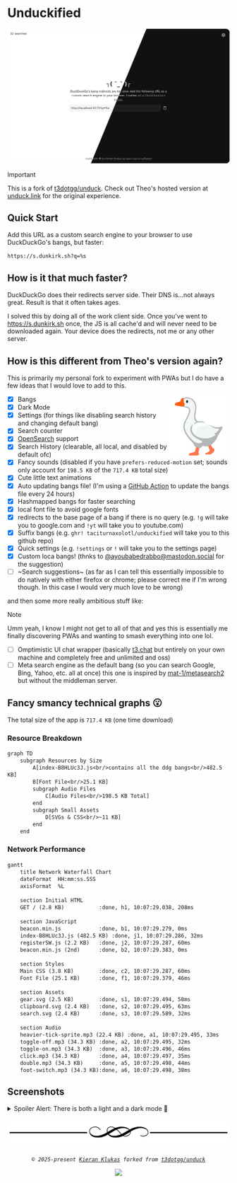 # Unduckified

![dark and light modes of the app](.github/images/both.webp)

> [!IMPORTANT]
> This is a fork of [t3dotgg/unduck](https://github.com/t3dotgg/unduck). Check out Theo's hosted version at [unduck.link](https://unduck.link) for the original experience.

## Quick Start

Add this URL as a custom search engine to your browser to use DuckDuckGo's bangs, but faster:
```
https://s.dunkirk.sh?q=%s
```

## How is it that much faster?

DuckDuckGo does their redirects server side. Their DNS is...not always great. Result is that it often takes ages.

I solved this by doing all of the work client side. Once you've went to https://s.dunkirk.sh once, the JS is all cache'd and will never need to be downloaded again. Your device does the redirects, not me or any other server.

## How is this different from Theo's version again?

This is primarily my personal fork to experiment with PWAs but I do have a few ideas that I would love to add to this.

<img align="right" width="140" height="140" src="https://raw.githubusercontent.com/taciturnaxolotl/unduckified/main/public/goose.gif" alt="goose walking animation"/>

- [x] Bangs
- [x] Dark Mode
- [x] Settings (for things like disabling search history and changing default bang)
- [x] Search counter
- [x] [OpenSearch](https://developer.mozilla.org/en-US/docs/Web/XML/Guides/OpenSearch) support
- [x] Search History (clearable, all local, and disabled by default ofc)
- [x] Fancy sounds (disabled if you have `prefers-reduced-motion` set; sounds only account for `198.5 KB` of the `717.4 KB` total size)
- [x] Cute little text animations
- [x] Auto updating bangs file! (I'm using a [GitHub Action](https://github.com/taciturnaxolotl/unduckified/actions/workflows/update-bangs.yaml) to update the bangs file every 24 hours)
- [x] Hashmapped bangs for faster searching
- [x] local font file to avoid google fonts
- [x] redirects to the base page of a bang if there is no query (e.g. `!g` will take you to google.com and `!yt` will take you to youtube.com)
- [x] Suffix bangs (e.g. `ghr! taciturnaxolotl/unduckified` will take you to this github repo)
- [x] Quick settings (e.g. `!settings` or `!` will take you to the settings page)
- [x] Custom loca bangs! (thnks to [@ayoubabedrabbo@mastodon.social](https://mastodon.social/@ayoubabedrabbo/114114311682366314) for the suggestion)
- [ ] ~Search suggestions~ (as far as I can tell this essentially impossible to do natively with either firefox or chrome; please correct me if I'm wrong though. In this case I would very much love to be wrong)

and then some more really ambitious stuff like:

> [!NOTE]
> Umm yeah, I know I might not get to all of that and yes this is essentially me finally discovering PWAs and wanting to smash everything into one lol.

- [ ] Omptimistic UI chat wrapper (basically [t3.chat](https://t3.chat) but entirely on your own machine and completely free and unlimited and oss)
- [ ] Meta search engine as the default bang (so you can search Google, Bing, Yahoo, etc. all at once) this one is inspired by [mat-1/metasearch2](https://github.com/mat-1/metasearch2) but without the middleman server.

## Fancy smancy technical graphs 😮

The total size of the app is `717.4 KB` (one time download)

### Resource Breakdown

```mermaid
graph TD
    subgraph Resources by Size
        A[index-B8HLUc3J.js<br/>contains all the ddg bangs<br/>482.5 KB]
        B[Font File<br/>25.1 KB]
        subgraph Audio Files
            C[Audio Files<br/>198.5 KB Total]
        end
        subgraph Small Assets
            D[SVGs & CSS<br/>~11 KB]
        end
    end
```

### Network Performance

```mermaid
gantt
    title Network Waterfall Chart
    dateFormat  HH:mm:ss.SSS
    axisFormat  %L
    
    section Initial HTML
    GET / (2.8 KB)           :done, h1, 10:07:29.038, 208ms
    
    section JavaScript
    beacon.min.js            :done, b1, 10:07:29.279, 0ms
    index-B8HLUc3J.js (482.5 KB) :done, j1, 10:07:29.286, 32ms
    registerSW.js (2.2 KB)   :done, j2, 10:07:29.287, 60ms
    beacon.min.js (2nd)      :done, b2, 10:07:29.383, 0ms
    
    section Styles
    Main CSS (3.8 KB)        :done, c2, 10:07:29.287, 60ms
    Font File (25.1 KB)      :done, f1, 10:07:29.379, 46ms
    
    section Assets
    gear.svg (2.5 KB)        :done, s1, 10:07:29.494, 58ms
    clipboard.svg (2.4 KB)   :done, s2, 10:07:29.495, 63ms
    search.svg (2.4 KB)      :done, s3, 10:07:29.589, 32ms
    
    section Audio
    heavier-tick-sprite.mp3 (22.4 KB) :done, a1, 10:07:29.495, 33ms
    toggle-off.mp3 (34.3 KB) :done, a2, 10:07:29.495, 32ms
    toggle-on.mp3 (34.3 KB)  :done, a3, 10:07:29.496, 46ms
    click.mp3 (34.3 KB)      :done, a4, 10:07:29.497, 35ms
    double.mp3 (34.3 KB)     :done, a5, 10:07:29.498, 44ms
    foot-switch.mp3 (34.3 KB):done, a6, 10:07:29.498, 38ms
```


## Screenshots

<details>
    <summary>Spoiler Alert: There is both a light and a dark mode 🤯</summary>

### Light Mode

![Light Mode](.github/images/light.webp)
![Light Mode with Search History](.github/images/light-history.webp)
![Light Mode 404](.github/images/light-404.webp)

### Dark Mode 💪

![Dark Mode](.github/images/dark.webp)
![Dark Mode with Search History](.github/images/dark-history.webp)
![Dark Mode 404](.github/images/dark-404.webp)

</details>

<p align="center">
	<img src="https://raw.githubusercontent.com/taciturnaxolotl/carriage/main/.github/images/line-break.svg" />
</p>

<p align="center">
	<i><code>&copy 2025-present <a href="https://github.com/taciturnaxolotl">Kieran Klukas</a> forked from <a href="https://github.com/t3dotgg/unduck">t3dotgg/unduck</a></code></i>
</p>

<p align="center">
	<a href="https://github.com/taciturnaxolotl/unduckified/blob/main/LICENSE.md"><img src="https://img.shields.io/static/v1.svg?style=for-the-badge&label=License&message=MIT&logoColor=d9e0ee&colorA=363a4f&colorB=b7bdf8"/></a>
</p>
